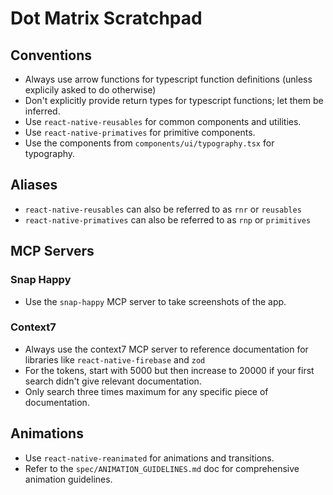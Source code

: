 # Dot Matrix Scratchpad

## Conventions

- Always use arrow functions for typescript function definitions (unless explicily asked to do otherwise)
- Don't explicitly provide return types for typescript functions; let them be inferred.
- Use `react-native-reusables` for common components and utilities.
- Use `react-native-primatives` for primitive components.
- Use the components from `components/ui/typography.tsx` for typography.

## Aliases

- `react-native-reusables` can also be referred to as `rnr` or `reusables`
- `react-native-primatives` can also be referred to as `rnp` or `primitives`

## MCP Servers

### Snap Happy

- Use the `snap-happy` MCP server to take screenshots of the app.

### Context7

- Always use the context7 MCP server to reference documentation for libraries like `react-native-firebase` and `zod`
- For the tokens, start with 5000 but then increase to 20000 if your first search didn't give relevant documentation.
- Only search three times maximum for any specific piece of documentation.

## Animations

- Use `react-native-reanimated` for animations and transitions.
- Refer to the `spec/ANIMATION_GUIDELINES.md` doc for comprehensive animation guidelines.
